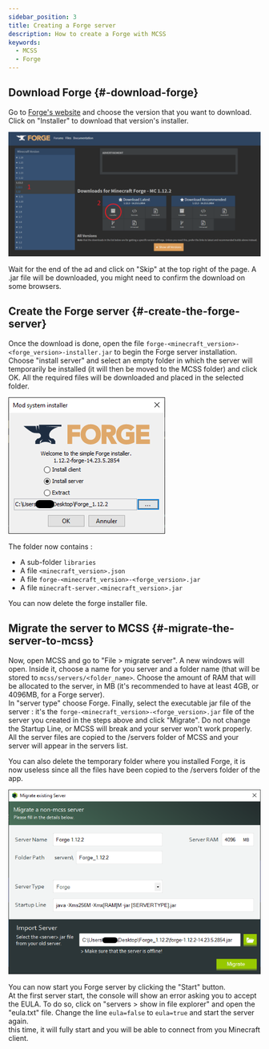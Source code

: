 ```yaml
---
sidebar_position: 3
title: Creating a Forge server
description: How to create a Forge with MCSS
keywords:
  - MCSS
  - Forge
--- 
```


## Download Forge {#-download-forge}

Go to [Forge's website](https://files.minecraftforge.net) and choose the version that you want to download. Click on "Installer" to download that version's installer.

![Download forge](/img/docs/create-forge/download_forge.png)

Wait for the end of the ad and click on "Skip" at the top right of the page. A .jar file will be downloaded, you might need to confirm the download on some browsers.

## Create the Forge server {#-create-the-forge-server}

Once the download is done, open the file `forge-<minecraft_version>-<forge_version>-installer.jar` to begin the Forge server installation. <br/>
Choose "install server" and select an empty folder in which the server will temporarily be installed (it will then be moved to the MCSS folder) and click OK. All the required files will be downloaded and placed in the selected folder.

![Install forge](/img/docs/create-forge/install_forge.png)

The folder now contains : 

*   A sub-folder `libraries`
*   A file `<minecraft_version>.json`
*   A file `forge-<minecraft_version>-<forge_version>.jar`
*   A file `minecraft-server.<minecraft_version>.jar`

You can now delete the forge installer file.

## Migrate the server to MCSS {#-migrate-the-server-to-mcss}

Now, open MCSS and go to "File > migrate server". A new windows will open. Inside it, choose a name for you server and a folder name (that will be stored to `mcss/servers/<folder_name>`. Choose the amount of RAM that will be allocated to the server, in MB (it's recommended to have at least 4GB, or 4096MB, for a Forge server).<br/>
In "server type" choose Forge. Finally, select the executable jar file of the server : it's the `forge-<minecraft_version>-<forge_version>.jar` file of the server you created in the steps above and click "Migrate". Do not change the Startup Line, or MCSS will break and your server won't work properly.<br/>
All the server files are copied to the /servers folder of MCSS and your server will appear in the servers list. <br/>

You can also delete the temporary folder where you installed Forge, it is now useless since all the files have been copied to the /servers folder of the app.

![Migrate forge](/img/docs/create-forge/migrate_forge.png)

You can now start you Forge server by clicking the "Start" button. <br/>
At the first server start, the console will show an error asking you to accept the EULA. To do so, click on "servers > show in file explorer" and open the "eula.txt" file. Change the line `eula=false` to `eula=true` and start the server again. <br/>
this time, it will fully start and you will be able to connect from you Minecraft client.


